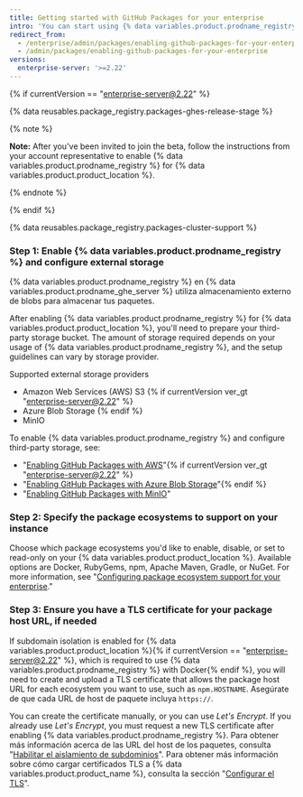 ```yaml
---
title: Getting started with GitHub Packages for your enterprise
intro: 'You can start using {% data variables.product.prodname_registry %} on {% data variables.product.product_location %} by enabling the feature, configuring third-party storage, configuring the ecosystems you want to support, and updating your TLS certificate.'
redirect_from:
  - /enterprise/admin/packages/enabling-github-packages-for-your-enterprise
  - /admin/packages/enabling-github-packages-for-your-enterprise
versions:
  enterprise-server: '>=2.22'
---
```


{% if currentVersion == "enterprise-server@2.22" %}

{% data reusables.package_registry.packages-ghes-release-stage %}

{% note %}

**Note:** After you've been invited to join the beta, follow the instructions from your account representative to enable {% data variables.product.prodname_registry %} for {% data variables.product.product_location %}.

{% endnote %}

{% endif %}

{% data reusables.package_registry.packages-cluster-support %}

### Step 1: Enable {% data variables.product.prodname_registry %} and configure external storage

{% data variables.product.prodname_registry %} en {% data variables.product.prodname_ghe_server %} utiliza almacenamiento externo de blobs para almacenar tus paquetes.

After enabling {% data variables.product.prodname_registry %} for {% data variables.product.product_location %}, you'll need to prepare your third-party storage bucket. The amount of storage required depends on your usage of {% data variables.product.prodname_registry %}, and the setup guidelines can vary by storage provider.

Supported external storage providers
- Amazon Web Services (AWS) S3 {% if currentVersion ver_gt "enterprise-server@2.22" %}
- Azure Blob Storage {% endif %}
- MinIO

To enable {% data variables.product.prodname_registry %} and configure third-party storage, see:
  - "[Enabling GitHub Packages with AWS](/admin/packages/enabling-github-packages-with-aws)"{% if currentVersion ver_gt "enterprise-server@2.22" %}
  - "[Enabling GitHub Packages with Azure Blob Storage](/admin/packages/enabling-github-packages-with-azure-blob-storage)"{% endif %}
  - "[Enabling GitHub Packages with MinIO](/admin/packages/enabling-github-packages-with-minio)"

### Step 2: Specify the package ecosystems to support on your instance

Choose which package ecosystems you'd like to enable, disable, or set to read-only on your {% data variables.product.product_location %}. Available options are Docker, RubyGems, npm, Apache Maven, Gradle, or NuGet.  For more information, see "[Configuring package ecosystem support for your enterprise](/enterprise/admin/packages/configuring-package-ecosystem-support-for-your-enterprise)."

### Step 3: Ensure you have a TLS certificate for your package host URL, if needed

If subdomain isolation is enabled for {% data variables.product.product_location %}{% if currentVersion == "enterprise-server@2.22" %}, which is required to use {% data variables.product.prodname_registry %} with Docker{% endif %}, you will need to create and upload a TLS certificate that allows the package host URL for each ecosystem you want to use, such as `npm.HOSTNAME`. Asegúrate de que cada URL de host de paquete incluya `https://`.

  You can create the certificate manually, or you can use _Let's Encrypt_. If you already use _Let's Encrypt_, you must request a new TLS certificate after enabling {% data variables.product.prodname_registry %}. Para obtener más información acerca de las URL del host de los paquetes, consulta "[Habilitar el aislamiento de subdominios](/enterprise/admin/configuration/enabling-subdomain-isolation)". Para obtener más información sobre cómo cargar certificados TLS a {% data variables.product.product_name %}, consulta la sección "[Configurar el TLS](/enterprise/admin/configuration/configuring-tls)".

